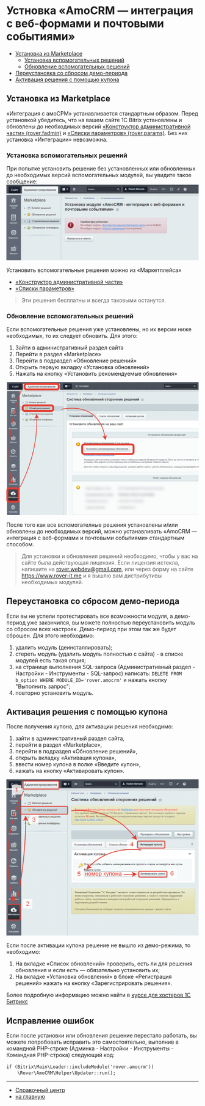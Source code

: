 # Устновка «AmoCRM — интеграция с веб-формами и почтовыми событиями»
* [Установка из Marketplace](#Установка-из-marketplace)
    * [Установка вспомогательных решений](#Установка-вспомогательных-решений)
    * [Обновление вспомогательных решений](#Обновление-вспомогательных-решений)
* [Переустановка со сбросом демо-периода](#Переустановка-со-сбросом-демо-периода)
* [Активация решения с помощью купона](#Активация-решения-с-помощью-купона)

## Установка из Marketplace
«Интеграция с амоСРМ» устанавливается стандартным образом. Перед установкой убедитесь, что на вашем сайте 1С Bitrix установлены и обновлены до необходимых версий [«Конструктор административной части» (rover.fadmin)](https://github.com/pavelshulaev/fadmin) и [«Списки параметров» (rover.params)](https://github.com/pavelshulaev/params). Без них установка «Интеграции» невозможна.

### Установка вспомогательных решений
При попытке установить решение без установленных или обновленных до необходимых версий вспомогательных модулей, вы увидите такое сообщение:
![Не установлены модули](./install/no-modules.png)

Установить вспомогательные решения можно из «Маркетплейса»
* [«Конструктор административной части»](https://marketplace.1c-bitrix.ru/solutions/rover.fadmin/)
* [«Списки параметров»](https://marketplace.1c-bitrix.ru/solutions/rover.params/)

> Эти решения бесплатны и всегда таковыми останутся.

### Обновление вспомогательных решений
Если вспомогательные решения уже установлены, но их версии ниже необходимых, то их следует обновить. Для этого:
1. Зайти в административный раздел сайта
2. Перейти в раздел «Marketplace»
3. Перейти в подраздел «Обновление решений»
4. Открыть первую вкладку «Установка обновлений»
5. Нажать на кнопку «Установить рекомендуемые обновления»

![Обновление решений](./install/update.png)

После того как все вспомогателные решения установлены и/или обновлены до необходимых версий, можно устанавливать «AmoCRM — интеграция с веб-формами и почтовыми событиями» стандартным способом.

> Для установки и обновления решений необходимо, чтобы у вас на сайте была действующая лицензия. Если лицензия истекла, напишите на rover.webdev@gmail.com, или через форму на сайте https://www.rover-it.me и я вышлю вам дистрибутивы необходимых модулей.

## Переустановка со сбросом демо-периода
Если вы не успели протестировать все возможности модуля, а демо-период уже закончился, вы можете полностью переустановить модуль со сбросом всех настроек. Демо-период при этом так же будет сброшен. Для этого необходимо:
1. удалить модуль (деинсталлировать);
2. стереть модуль (удалить модуль полностью с сайта) - в списке модулей есть такая опция;
3. на странице выполнения SQL-запроса (Административный раздел - Настройки - Инструменты - SQL-запрос) написать: `DELETE FROM b_option WHERE MODULE_ID='rover.amocrm'` и нажать кнопку "Выполнить запрос";
4. повторно  установить модуль.

## Активация решения с помощью купона
После получения купона, для активации решения необходимо:
1) зайти в административный раздел сайта,
2) перейти в раздел «Marketplace»,
3) перейти в подраздел «Обновление решений»,
4) открыть вкладку «Активация купона»,
5) ввести номер купона в полке «Введите купон»,
6) нажать на кнопку «Активировать купон».

![Активация](./install/activate-1.png)

Если после активации купона решение не вышло из демо-режима, то необходимо:
1) На вкладке «Список обновлений» проверить, есть ли для решения обновления и если есть &mdash; обязательно установить их;
2) На вкладке «Установка обновлений» в блоке «Регистрация решений» нажать на кнопку «Зарегистрировать решения». 

Более подробную информацию можно найти в [курсе для хостеров 1С Битрикс](https://dev.1c-bitrix.ru/learning/course/?COURSE_ID=32&LESSON_ID=3182)

## Исправление ошибок
Если после установки или обновления решение перестало работать, вы можете попробовать исправить это самостоятельно, выполнив в командной PHP-строке (Админка - Настройки - Инструменты - Командная PHP-строка) следующий код:
    
    if (Bitrix\Main\Loader::includeModule('rover.amocrm'))
        \Rover\AmoCRM\Helper\Updater::run();
        
---
* [Справочный центр](../help.md)
* [на главную](../README.MD)